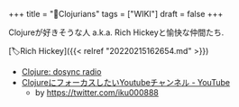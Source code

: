 +++
title = "📝Clojurians"
tags = ["WIKI"]
draft = false
+++

Clojureが好きそうな人 a.k.a. Rich Hickeyと愉快な仲間たち.

[🏷Rich Hickey]({{< relref "20220215162654.md" >}})

-   [Clojure: dosync radio](https://podcasts.google.com/feed/aHR0cHM6Ly9hbmNob3IuZm0vcy9jMTMzYzQwL3BvZGNhc3QvcnNz)
-   [ClojureにフォーカスしたいYoutubeチャンネル - YouTube](https://www.youtube.com/channel/UC4wTwYzpaL7yKWHOKlUpwJQ)
    -   by <https://twitter.com/iku000888>

